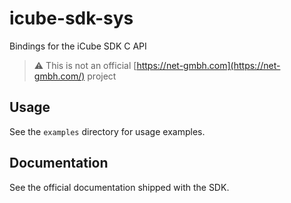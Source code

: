 # icube-sdk-sys
 Bindings for the iCube SDK C API

> ⚠️ This is not an official [https://net-gmbh.com](https://net-gmbh.com/) project

## Usage

See the `examples` directory for usage examples.

## Documentation

See the official documentation shipped with the SDK.